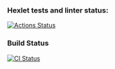 ### Hexlet tests and linter status:
[![Actions Status](https://github.com/jeks0n/devops-for-programmers-project-lvl1/workflows/hexlet-check/badge.svg)](https://github.com/jeks0n/devops-for-programmers-project-lvl1/actions)

### Build Status
[![CI Status](https://github.com/jeks0n/devops-for-programmers-project-lvl1/workflows/push.yml/badge.svg)](https://github.com/jeks0n/devops-for-programmers-project-lvl1/actions/workflows/push.yml)
